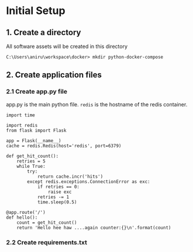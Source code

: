 # Initial Setup  

## 1. Create a directory
All software assets will be created in this directory

```
C:\Users\aniru\workspace\docker> mkdir python-docker-compose
```

## 2. Create application files 
### 2.1 Create app.py file 
app.py is the main python file. `redis` is the hostname of the redis container. 

```
import time

import redis
from flask import Flask

app = Flask(__name__)
cache = redis.Redis(host='redis', port=6379)

def get_hit_count():
    retries = 5
    while True:
        try:
            return cache.incr('hits')
        except redis.exceptions.ConnectionError as exc:
            if retries == 0:
                raise exc
            retries -= 1
            time.sleep(0.5)

@app.route('/')
def hello():
    count = get_hit_count()
    return 'Hello hee haw ....again counter:{}\n'.format(count)
```
### 2.2 Create requirements.txt 
